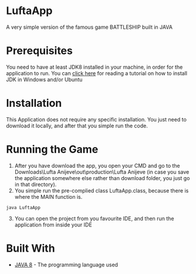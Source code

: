 # LuftaApp
A very simple version of the famous game BATTLESHIP built in JAVA

# Prerequisites
You need to have at least JDK8 installed in your machine, in order for the application to run. You can [click here](https://www3.ntu.edu.sg/home/ehchua/programming/howto/JDK_Howto.html)
for reading a tutorial on how to install JDK in Windows and/or Ubuntu

# Installation
This Application does not require any specific installation. You just need to download it locally, and after that you simple run the code.

# Running the Game
  1. After you have download the app, you open your CMD and go to the Downloads\Lufta Anijeve\out\production\Lufta Anijeve (in case you 
  save the application somewhere else rather than download folder, you just go in that directory).
  2. You simple run the pre-complied class LuftaApp.class,  because there is where the MAIN function is.
    
    java LuftaApp
    
  3. You can open the project from you favourite IDE, and then run the application from inside your IDE
  
 # Built With
* [JAVA 8](https://www.java.com/en/download/) - The programming language used

